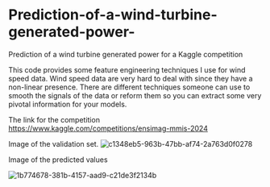 # Prediction-of-a-wind-turbine-generated-power-
Prediction of a wind turbine generated power for a Kaggle competition 

This code provides some feature engineering techniques I use for wind speed data. Wind speed data are very hard to deal with since they have a non-linear presence. 
There are different techniques someone can use to smooth the signals of the data or reform them so you can extract some very pivotal information for your models.

The link for the competition https://www.kaggle.com/competitions/ensimag-mmis-2024

Image of the validation set. 
![c1348eb5-963b-47bb-af74-2a763d0f0278](https://github.com/user-attachments/assets/a58e12a7-3107-4dc2-8856-7b7205d3bdd5)

Image of the predicted values 

![1b774678-381b-4157-aad9-c21de3f2134b](https://github.com/user-attachments/assets/53cdd28b-0f94-4313-87ec-bf0912d710f8)
